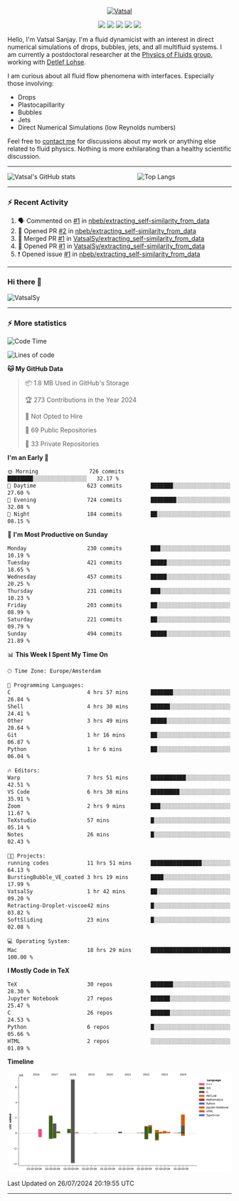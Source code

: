 <center>

[<img alt="Vatsal" width="200px" src="https://www.dropbox.com/s/dxyybgtblo8er6h/Logo_Vatsal_Vector.png?raw=1">](https://www.vatsalsanjay.com)

[<img src="https://img.shields.io/badge/googlescholar-4285F4?&style=for-the-badge&logo=googlescholar&logoColor=white">](https://scholar.google.com/citations?hl=en&user=67aQviYAAAAJ)
[<img src="https://img.shields.io/static/v1.svg?&style=for-the-badge&logo=ResearchGate&label=&message=ResearchGate&logoColor=white&color=green">](https://www.researchgate.net/profile/Vatsal-Sanjay-2)
[<img src="https://img.shields.io/badge/twitter-1DA1F2?&style=for-the-badge&logo=twitter&logoColor=white">](https://twitter.com/VatsalSanjay)
[<img src="https://img.shields.io/badge/linkedin-0A66C2?&style=for-the-badge&logo=linkedin">](https://www.linkedin.com/in/vatsalsanjay/)
[<img src="https://img.shields.io/badge/orcid-A6CE39?&style=for-the-badge&logo=orcid&logoColor=white">](https://orcid.org/0000-0002-4293-6099)

</center>

Hello, I'm Vatsal Sanjay. I'm a fluid dynamicist with an interest in direct numerical simulations of drops, bubbles, jets, and all multifluid systems. I am currently a postdoctoral researcher at the [Physics of Fluids group](https://pof.tnw.utwente.nl), working with [Detlef Lohse](https://en.wikipedia.org/wiki/Detlef_Lohse). 

I am curious about all fluid flow phenomena with interfaces. Especially those involving:

- Drops
- Plastocapillarity
- Bubbles
- Jets
- Direct Numerical Simulations (low Reynolds numbers)

Feel free to [contact me](mailto:contact@vatsalsanjay.com) for discussions about my work or anything else related to fluid physics. Nothing is more exhilarating than a healthy scientific discussion.

<!-- ![Vatsal's GitHub stats](https://github-readme-stats-xi-wine-74.vercel.app/api?username=VatsalSy&show_icons=true&theme=vision-friendly-dark)

![Top Langs](https://github-readme-stats-xi-wine-74.vercel.app/api/top-langs/?username=VatsalSy&layout=compact&theme=vision-friendly-dark) -->

---
<div style="display: flex; justify-content: space-between;">
    <img src="https://github-readme-stats-xi-wine-74.vercel.app/api?username=VatsalSy&show_icons=true&theme=vision-friendly-dark" alt="Vatsal's GitHub stats" style="width: 55%;">
    <img src="https://github-readme-stats-xi-wine-74.vercel.app/api/top-langs/?username=VatsalSy&layout=compact&theme=vision-friendly-dark" alt="Top Langs" style="width: 42%;">
</div>

---

### :zap: Recent Activity

<!--START_SECTION:activity-->
1. 🗣 Commented on [#1](https://github.com/nbeb/extracting_self-similarity_from_data/issues/1#issuecomment-2252093691) in [nbeb/extracting_self-similarity_from_data](https://github.com/nbeb/extracting_self-similarity_from_data)
2. 💪 Opened PR [#2](https://github.com/nbeb/extracting_self-similarity_from_data/pull/2) in [nbeb/extracting_self-similarity_from_data](https://github.com/nbeb/extracting_self-similarity_from_data)
3. 🎉 Merged PR [#1](https://github.com/VatsalSy/extracting_self-similarity_from_data/pull/1) in [VatsalSy/extracting_self-similarity_from_data](https://github.com/VatsalSy/extracting_self-similarity_from_data)
4. 💪 Opened PR [#1](https://github.com/VatsalSy/extracting_self-similarity_from_data/pull/1) in [VatsalSy/extracting_self-similarity_from_data](https://github.com/VatsalSy/extracting_self-similarity_from_data)
5. ❗ Opened issue [#1](https://github.com/nbeb/extracting_self-similarity_from_data/issues/1) in [nbeb/extracting_self-similarity_from_data](https://github.com/nbeb/extracting_self-similarity_from_data)
<!--END_SECTION:activity-->
---

### Hi there 👋
<p align="left"> <img src="https://komarev.com/ghpvc/?username=VatsalSy&label=Profile%20views&color=orange&style=for-the-badge" alt="VatsalSy" /> </p>

---
### :zap: More statistics

<!--START_SECTION:waka-->
![Code Time](http://img.shields.io/badge/Code%20Time-20%20hrs%2059%20mins-blue)

![Lines of code](https://img.shields.io/badge/From%20Hello%20World%20I%27ve%20Written-17.7%20million%20lines%20of%20code-blue)

**🐱 My GitHub Data** 

> 📦 1.8 MB Used in GitHub's Storage 
 > 
> 🏆 273 Contributions in the Year 2024
 > 
> 🚫 Not Opted to Hire
 > 
> 📜 69 Public Repositories 
 > 
> 🔑 33 Private Repositories 
 > 
**I'm an Early 🐤** 

```text
🌞 Morning                726 commits         ████████░░░░░░░░░░░░░░░░░   32.17 % 
🌆 Daytime                623 commits         ███████░░░░░░░░░░░░░░░░░░   27.60 % 
🌃 Evening                724 commits         ████████░░░░░░░░░░░░░░░░░   32.08 % 
🌙 Night                  184 commits         ██░░░░░░░░░░░░░░░░░░░░░░░   08.15 % 
```
📅 **I'm Most Productive on Sunday** 

```text
Monday                   230 commits         ███░░░░░░░░░░░░░░░░░░░░░░   10.19 % 
Tuesday                  421 commits         █████░░░░░░░░░░░░░░░░░░░░   18.65 % 
Wednesday                457 commits         █████░░░░░░░░░░░░░░░░░░░░   20.25 % 
Thursday                 231 commits         ███░░░░░░░░░░░░░░░░░░░░░░   10.23 % 
Friday                   203 commits         ██░░░░░░░░░░░░░░░░░░░░░░░   08.99 % 
Saturday                 221 commits         ██░░░░░░░░░░░░░░░░░░░░░░░   09.79 % 
Sunday                   494 commits         █████░░░░░░░░░░░░░░░░░░░░   21.89 % 
```


📊 **This Week I Spent My Time On** 

```text
🕑︎ Time Zone: Europe/Amsterdam

💬 Programming Languages: 
C                        4 hrs 57 mins       ███████░░░░░░░░░░░░░░░░░░   26.84 % 
Shell                    4 hrs 30 mins       ██████░░░░░░░░░░░░░░░░░░░   24.41 % 
Other                    3 hrs 49 mins       █████░░░░░░░░░░░░░░░░░░░░   20.64 % 
Git                      1 hr 16 mins        ██░░░░░░░░░░░░░░░░░░░░░░░   06.87 % 
Python                   1 hr 6 mins         ██░░░░░░░░░░░░░░░░░░░░░░░   06.04 % 

🔥 Editors: 
Warp                     7 hrs 51 mins       ███████████░░░░░░░░░░░░░░   42.51 % 
VS Code                  6 hrs 38 mins       █████████░░░░░░░░░░░░░░░░   35.91 % 
Zoom                     2 hrs 9 mins        ███░░░░░░░░░░░░░░░░░░░░░░   11.67 % 
TeXstudio                57 mins             █░░░░░░░░░░░░░░░░░░░░░░░░   05.14 % 
Notes                    26 mins             █░░░░░░░░░░░░░░░░░░░░░░░░   02.43 % 

🐱‍💻 Projects: 
running codes            11 hrs 51 mins      ████████████████░░░░░░░░░   64.13 % 
BurstingBubble_VE_coated 3 hrs 19 mins       ████░░░░░░░░░░░░░░░░░░░░░   17.99 % 
VatsalSy                 1 hr 42 mins        ██░░░░░░░░░░░░░░░░░░░░░░░   09.20 % 
Retracting-Droplet-viscoe42 mins             █░░░░░░░░░░░░░░░░░░░░░░░░   03.82 % 
SoftSliding              23 mins             █░░░░░░░░░░░░░░░░░░░░░░░░   02.08 % 

💻 Operating System: 
Mac                      18 hrs 29 mins      █████████████████████████   100.00 % 
```

**I Mostly Code in TeX** 

```text
TeX                      30 repos            ███████░░░░░░░░░░░░░░░░░░   28.30 % 
Jupyter Notebook         27 repos            ██████░░░░░░░░░░░░░░░░░░░   25.47 % 
C                        26 repos            ██████░░░░░░░░░░░░░░░░░░░   24.53 % 
Python                   6 repos             █░░░░░░░░░░░░░░░░░░░░░░░░   05.66 % 
HTML                     2 repos             ░░░░░░░░░░░░░░░░░░░░░░░░░   01.89 % 
```



**Timeline**

![Lines of Code chart](https://raw.githubusercontent.com/VatsalSy/VatsalSy/main/assets/bar_graph.png)


 Last Updated on 26/07/2024 20:19:55 UTC
<!--END_SECTION:waka-->
---
